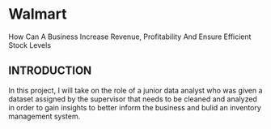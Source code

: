 # Walmart
How Can A Business Increase Revenue, Profitability And Ensure Efficient Stock Levels

## INTRODUCTION
In this project, I will take on the role of a junior data analyst who was given a dataset assigned by the supervisor that needs to be cleaned and analyzed in order to gain insights to 
 better inform the business and bulid an inventory management system.
